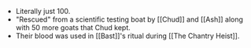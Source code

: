 - Literally just 100.
- "Rescued" from a scientific testing boat by [[Chud]] and [[Ash]] along with 50 more goats that Chud kept.
- Their blood was used in [[Bast]]'s ritual during [[The Chantry Heist]].